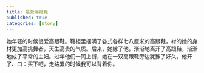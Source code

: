 ```yaml
---
title: 最爱高跟鞋
published: true
categories: [story]
---
```


她年轻的时候很爱高跟鞋。鞋柜里摆满了各式各样七八厘米的高跟鞋，衬的她的身材更加高挑舞者，天生高贵的气质。后来，她嫁了他，渐渐地离开了高跟鞋，渐渐地成了平常的主妇。过年他们一同上街，她在一双高跟鞋旁边犹豫了好久。他开了、口：买下吧，走路累的时候我可以背着你。

